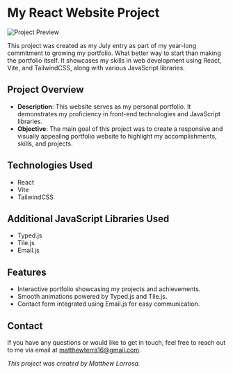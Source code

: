 # My React Website Project

![Project Preview](https://github.com/matthewLarrosa/portfilio-website-pre-work/assets/95898375/b6fedcfb-0e4c-4f52-9a88-a9f634ddfa97) <!-- Replace with a screenshot of your project -->

This project was created as my July entry as part of my year-long commitment to growing my portfolio. What better way to start than making the portfolio itself. It showcases my skills in web development using React, Vite, and TailwindCSS, along with various JavaScript libraries.

## Project Overview

- **Description**: This website serves as my personal portfolio. It demonstrates my proficiency in front-end technologies and JavaScript libraries.
- **Objective**: The main goal of this project was to create a responsive and visually appealing portfolio website to highlight my accomplishments, skills, and projects.

## Technologies Used

- React
- Vite
- TailwindCSS

## Additional JavaScript Libraries Used

- Typed.js
- Tile.js
- Email.js

## Features

- Interactive portfolio showcasing my projects and achievements.
- Smooth animations powered by Typed.js and Tile.js.
- Contact form integrated using Email.js for easy communication.

## Contact

If you have any questions or would like to get in touch, feel free to reach out to me via email at matthewterra16@gmail.com.

*This project was created by Matthew Larrosa.*
